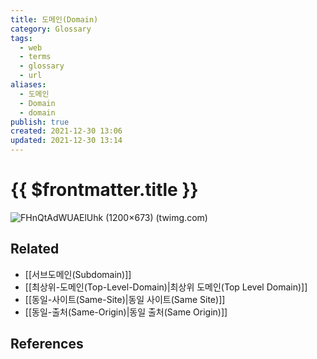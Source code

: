 ```yaml
---
title: 도메인(Domain)
category: Glossary
tags:
  - web
  - terms
  - glossary
  - url
aliases:
  - 도메인
  - Domain
  - domain
publish: true
created: 2021-12-30 13:06
updated: 2021-12-30 13:14
---
```


# {{ $frontmatter.title }}

![FHnQtAdWUAElUhk (1200×673) (twimg.com)](https://pbs.twimg.com/media/FHnQtAdWUAElUhk?format=jpg&name=medium)

## Related

- [[서브도메인(Subdomain)]]
- [[최상위-도메인(Top-Level-Domain)|최상위 도메인(Top Level Domain)]]
- [[동일-사이트(Same-Site)|동일 사이트(Same Site)]]
- [[동일-출처(Same-Origin)|동일 출처(Same Origin)]]

## References
